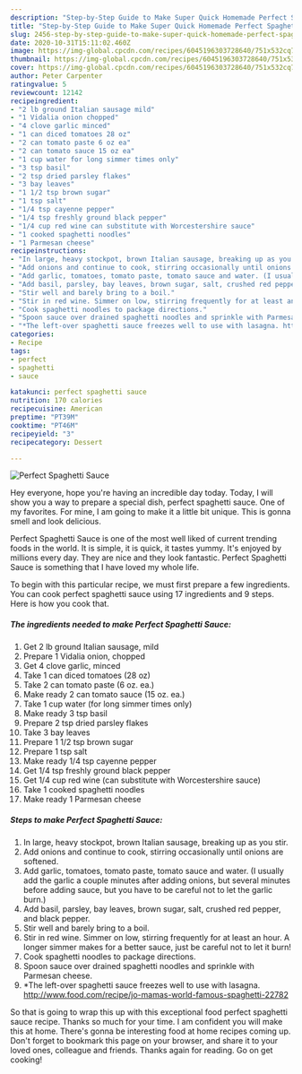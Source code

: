 ```yaml
---
description: "Step-by-Step Guide to Make Super Quick Homemade Perfect Spaghetti Sauce"
title: "Step-by-Step Guide to Make Super Quick Homemade Perfect Spaghetti Sauce"
slug: 2456-step-by-step-guide-to-make-super-quick-homemade-perfect-spaghetti-sauce
date: 2020-10-31T15:11:02.460Z
image: https://img-global.cpcdn.com/recipes/6045196303728640/751x532cq70/perfect-spaghetti-sauce-recipe-main-photo.jpg
thumbnail: https://img-global.cpcdn.com/recipes/6045196303728640/751x532cq70/perfect-spaghetti-sauce-recipe-main-photo.jpg
cover: https://img-global.cpcdn.com/recipes/6045196303728640/751x532cq70/perfect-spaghetti-sauce-recipe-main-photo.jpg
author: Peter Carpenter
ratingvalue: 5
reviewcount: 12142
recipeingredient:
- "2 lb ground Italian sausage mild"
- "1 Vidalia onion chopped"
- "4 clove garlic minced"
- "1 can diced tomatoes 28 oz"
- "2 can tomato paste 6 oz ea"
- "2 can tomato sauce 15 oz ea"
- "1 cup water for long simmer times only"
- "3 tsp basil"
- "2 tsp dried parsley flakes"
- "3 bay leaves"
- "1 1/2 tsp brown sugar"
- "1 tsp salt"
- "1/4 tsp cayenne pepper"
- "1/4 tsp freshly ground black pepper"
- "1/4 cup red wine can substitute with Worcestershire sauce"
- "1 cooked spaghetti noodles"
- "1 Parmesan cheese"
recipeinstructions:
- "In large, heavy stockpot, brown Italian sausage, breaking up as you stir."
- "Add onions and continue to cook, stirring occasionally until onions are softened."
- "Add garlic, tomatoes, tomato paste, tomato sauce and water. (I usually add the garlic a couple minutes after adding onions, but several minutes before adding sauce, but you have to be careful not to let the garlic burn.)"
- "Add basil, parsley, bay leaves, brown sugar, salt, crushed red pepper, and black pepper."
- "Stir well and barely bring to a boil."
- "Stir in red wine. Simmer on low, stirring frequently for at least an hour. A longer simmer makes for a better sauce, just be careful not to let it burn!"
- "Cook spaghetti noodles to package directions."
- "Spoon sauce over drained spaghetti noodles and sprinkle with Parmesan cheese."
- "*The left-over spaghetti sauce freezes well to use with lasagna. http://www.food.com/recipe/jo-mamas-world-famous-spaghetti-22782"
categories:
- Recipe
tags:
- perfect
- spaghetti
- sauce

katakunci: perfect spaghetti sauce 
nutrition: 170 calories
recipecuisine: American
preptime: "PT39M"
cooktime: "PT46M"
recipeyield: "3"
recipecategory: Dessert

---
```



![Perfect Spaghetti Sauce](https://img-global.cpcdn.com/recipes/6045196303728640/751x532cq70/perfect-spaghetti-sauce-recipe-main-photo.jpg)

Hey everyone, hope you're having an incredible day today. Today, I will show you a way to prepare a special dish, perfect spaghetti sauce. One of my favorites. For mine, I am going to make it a little bit unique. This is gonna smell and look delicious.



Perfect Spaghetti Sauce is one of the most well liked of current trending foods in the world. It is simple, it is quick, it tastes yummy. It's enjoyed by millions every day. They are nice and they look fantastic. Perfect Spaghetti Sauce is something that I have loved my whole life.


To begin with this particular recipe, we must first prepare a few ingredients. You can cook perfect spaghetti sauce using 17 ingredients and 9 steps. Here is how you cook that.

<!--inarticleads1-->

##### The ingredients needed to make Perfect Spaghetti Sauce:

1. Get 2 lb ground Italian sausage, mild
1. Prepare 1 Vidalia onion, chopped
1. Get 4 clove garlic, minced
1. Take 1 can diced tomatoes (28 oz)
1. Take 2 can tomato paste (6 oz. ea.)
1. Make ready 2 can tomato sauce (15 oz. ea.)
1. Take 1 cup water (for long simmer times only)
1. Make ready 3 tsp basil
1. Prepare 2 tsp dried parsley flakes
1. Take 3 bay leaves
1. Prepare 1 1/2 tsp brown sugar
1. Prepare 1 tsp salt
1. Make ready 1/4 tsp cayenne pepper
1. Get 1/4 tsp freshly ground black pepper
1. Get 1/4 cup red wine (can substitute with Worcestershire sauce)
1. Take 1 cooked spaghetti noodles
1. Make ready 1 Parmesan cheese




<!--inarticleads2-->

##### Steps to make Perfect Spaghetti Sauce:

1. In large, heavy stockpot, brown Italian sausage, breaking up as you stir.
1. Add onions and continue to cook, stirring occasionally until onions are softened.
1. Add garlic, tomatoes, tomato paste, tomato sauce and water. (I usually add the garlic a couple minutes after adding onions, but several minutes before adding sauce, but you have to be careful not to let the garlic burn.)
1. Add basil, parsley, bay leaves, brown sugar, salt, crushed red pepper, and black pepper.
1. Stir well and barely bring to a boil.
1. Stir in red wine. Simmer on low, stirring frequently for at least an hour. A longer simmer makes for a better sauce, just be careful not to let it burn!
1. Cook spaghetti noodles to package directions.
1. Spoon sauce over drained spaghetti noodles and sprinkle with Parmesan cheese.
1. *The left-over spaghetti sauce freezes well to use with lasagna. http://www.food.com/recipe/jo-mamas-world-famous-spaghetti-22782




So that is going to wrap this up with this exceptional food perfect spaghetti sauce recipe. Thanks so much for your time. I am confident you will make this at home. There's gonna be interesting food at home recipes coming up. Don't forget to bookmark this page on your browser, and share it to your loved ones, colleague and friends. Thanks again for reading. Go on get cooking!
